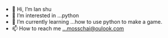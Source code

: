 - 👋 Hi, I’m Ian shu
- 👀 I’m interested in ...python
- 🌱 I’m currently learning ...how to use python to make a game.
- 📫 How to reach me ...mosschai@oulook.com

<!---
shuyurong/shuyurong is a ✨ special ✨ repository because its `README.md` (this file) appears on your GitHub profile.
You can click the Preview link to take a look at your changes.
--->





















